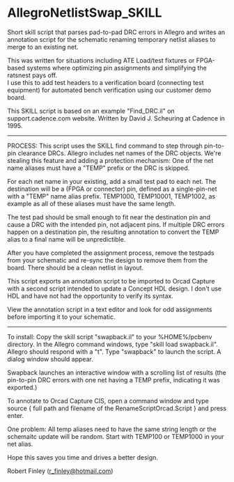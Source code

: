 # AllegroNetlistSwap_SKILL
Short skill script that parses pad-to-pad DRC errors in Allegro and writes an annotation script for the schematic renaming temporary netlist aliases to merge to an existing net.

This was written for situations including ATE Load/test fixtures or FPGA-based systems where optimizing pin assignments and simplifying the ratsnest pays off.  
I use this to add test headers to a verification board (connecting test equipment) for automated bench verification using our customer demo board.

This SKILL script is based on an example "Find_DRC.il" on support.cadence.com website.   Written by David J. Scheuring at Cadence in 1995.

-----

PROCESS:
This script uses the SKILL find command to step through pin-to-pin clearance DRCs.  Allegro includes net names of the DRC objects.   We're stealing this feature and adding a protection mechanism:  One of the net name aliases must have a "TEMP" prefix or the DRC is skipped.

For each net name in your existing, add a small test pad to each net.   The destination will be a (FPGA or connector) pin, defined as a single-pin-net with a "TEMP" name alias prefix.   TEMP1000, TEMP10001, TEMP1002, as example as all of these aliases must have the same length.

The test pad should be small enough to fit near the destination pin and cause a DRC with the intended pin, not adjacent pins.  If multiple DRC errors happen on a destination pin, the resulting annotation to convert the TEMP alias to a final name will be unpredictible.  

After you have completed the assignment process, remove the testpads from your schematic and re-sync the design to remove them from the board.  There should be a clean netlist in layout.

This script exports an annotation script to be imported to Orcad Capture with a second script intended to update a Concept HDL design.   I don't use HDL and have not had the opportunity to verify its syntax.  

View the annotation script in a text editor and look for odd assignments before importing it to your schematic.

---------------------
To install:  Copy the skill script "swapback.il" to your %HOME%/pcbenv directory.
In the Allegro command windows, type "skill load swapback.il".   Allegro should respond with a "t".
Type "swapback" to launch the script.   A dialog window should appear.

Swapback launches an interactive window with a scrolling list of results (the pin-to-pin DRC errors with one net having a TEMP prefix, indicating it was exported.)

To annotate to Orcad Capture CIS, open a command window and type
      source {  full path and filename of the RenameScriptOrcad.Script } and press enter.

One problem:  All temp aliases need to have the same string length or the schemaitc update will be random.  Start with TEMP100 or TEMP1000 in your net alias.

Hope this saves you time and drives a better design.

Robert Finley (r_finley@hotmail.com)
